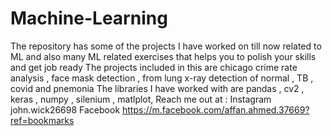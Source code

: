 # Machine-Learning
The repository has some of the projects I have worked on till now related to ML and also many ML related exercises that helps you to polish your skills and get job ready 
The projects included in this are chicago crime rate analysis , face mask detection , from lung x-ray detection of normal , TB , covid and pnemonia 
The libraries I have worked with are pandas , cv2 , keras , numpy , silenium , matlplot,
Reach me out at : Instagram john.wick26698 
                  Facebook https://m.facebook.com/affan.ahmed.37669?ref=bookmarks
